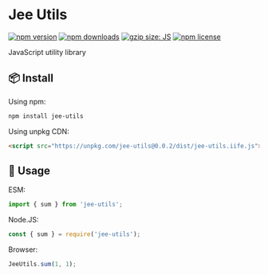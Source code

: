 # Jee Utils

[![npm version](https://img.shields.io/npm/v/jee-utils.svg?style=flat-square)](https://www.npmjs.com/package/jee-utils)
[![npm downloads](https://img.shields.io/npm/dm/jee-utils.svg?style=flat-square)](http://npm-stat.com/charts.html?package=jee-utils)
[![gzip size: JS](http://img.badgesize.io/https://unpkg.com/jee-utils/dist/jee-utils.umd.cjs?compression=gzip&label=gzip%20size:%20JS)](https://unpkg.com/jee-utils/dist/jee-utils.umd.cjs)
[![npm license](https://img.shields.io/github/license/mashape/apistatus.svg)](LICENSE)

JavaScript utility library

## 📦 Install

Using npm:

```bash
npm install jee-utils
```

Using unpkg CDN:

```html
<script src="https://unpkg.com/jee-utils@0.0.2/dist/jee-utils.iife.js"></script>
```

## 🔨 Usage

ESM:

```javascript
import { sum } from 'jee-utils';
```

Node.JS:

```javascript
const { sum } = require('jee-utils');
```

Browser:

```javascript
JeeUtils.sum(1, 1);
```
